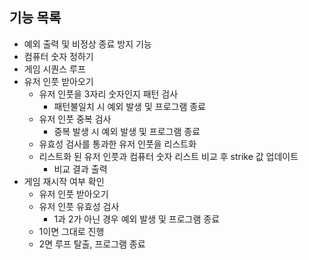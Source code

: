 
## **기능 목록**

- 예외 출력 및 비정상 종료 방지 기능
- 컴퓨터 숫자 정하기
- 게임 시퀀스 루프
- 유저 인풋 받아오기 
    - 유저 인풋을 3자리 숫자인지 패턴 검사
        - 패턴불일치 시 예외 발생 및 프로그램 종료
    - 유저 인풋 중복 검사
        - 중복 발생 시 예외 발생 및 프로그램 종료
    - 유효성 검사를 통과한 유저 인풋을 리스트화
    - 리스트화 된 유저 인풋과 컴퓨터 숫자 리스트 비교 후 strike 값 업데이트
        - 비교 결과 출력
- 게임 재시작 여부 확인
    - 유저 인풋 받아오기
    - 유저 인풋 유효성 검사
        - 1과 2가 아닌 경우 예외 발생 및 프로그램 종료
    - 1이면 그대로 진행
    - 2면 루프 탈출, 프로그램 종료
